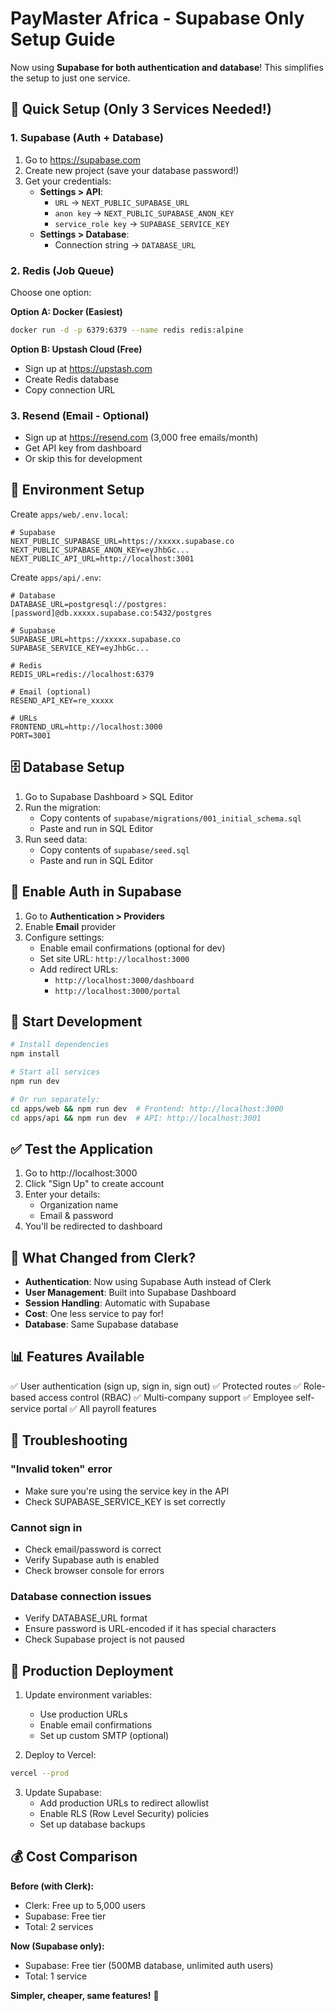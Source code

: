 # PayMaster Africa - Supabase Only Setup Guide

Now using **Supabase for both authentication and database**! This simplifies the setup to just one service.

## 🚀 Quick Setup (Only 3 Services Needed!)

### 1. **Supabase** (Auth + Database)
1. Go to https://supabase.com
2. Create new project (save your database password!)
3. Get your credentials:
   - **Settings > API**:
     - `URL` → `NEXT_PUBLIC_SUPABASE_URL`
     - `anon key` → `NEXT_PUBLIC_SUPABASE_ANON_KEY`
     - `service_role key` → `SUPABASE_SERVICE_KEY`
   - **Settings > Database**:
     - Connection string → `DATABASE_URL`

### 2. **Redis** (Job Queue)
Choose one option:

**Option A: Docker (Easiest)**
```bash
docker run -d -p 6379:6379 --name redis redis:alpine
```

**Option B: Upstash Cloud (Free)**
- Sign up at https://upstash.com
- Create Redis database
- Copy connection URL

### 3. **Resend** (Email - Optional)
- Sign up at https://resend.com (3,000 free emails/month)
- Get API key from dashboard
- Or skip this for development

## 📁 Environment Setup

Create `apps/web/.env.local`:
```env
# Supabase
NEXT_PUBLIC_SUPABASE_URL=https://xxxxx.supabase.co
NEXT_PUBLIC_SUPABASE_ANON_KEY=eyJhbGc...
NEXT_PUBLIC_API_URL=http://localhost:3001
```

Create `apps/api/.env`:
```env
# Database
DATABASE_URL=postgresql://postgres:[password]@db.xxxxx.supabase.co:5432/postgres

# Supabase
SUPABASE_URL=https://xxxxx.supabase.co
SUPABASE_SERVICE_KEY=eyJhbGc...

# Redis
REDIS_URL=redis://localhost:6379

# Email (optional)
RESEND_API_KEY=re_xxxxx

# URLs
FRONTEND_URL=http://localhost:3000
PORT=3001
```

## 🗄️ Database Setup

1. Go to Supabase Dashboard > SQL Editor
2. Run the migration:
   - Copy contents of `supabase/migrations/001_initial_schema.sql`
   - Paste and run in SQL Editor
3. Run seed data:
   - Copy contents of `supabase/seed.sql`
   - Paste and run in SQL Editor

## 🔐 Enable Auth in Supabase

1. Go to **Authentication > Providers**
2. Enable **Email** provider
3. Configure settings:
   - Enable email confirmations (optional for dev)
   - Set site URL: `http://localhost:3000`
   - Add redirect URLs:
     - `http://localhost:3000/dashboard`
     - `http://localhost:3000/portal`

## 🚦 Start Development

```bash
# Install dependencies
npm install

# Start all services
npm run dev

# Or run separately:
cd apps/web && npm run dev  # Frontend: http://localhost:3000
cd apps/api && npm run dev  # API: http://localhost:3001
```

## ✅ Test the Application

1. Go to http://localhost:3000
2. Click "Sign Up" to create account
3. Enter your details:
   - Organization name
   - Email & password
4. You'll be redirected to dashboard

## 🎯 What Changed from Clerk?

- **Authentication**: Now using Supabase Auth instead of Clerk
- **User Management**: Built into Supabase Dashboard
- **Session Handling**: Automatic with Supabase
- **Cost**: One less service to pay for!
- **Database**: Same Supabase database

## 📊 Features Available

✅ User authentication (sign up, sign in, sign out)
✅ Protected routes
✅ Role-based access control (RBAC)
✅ Multi-company support
✅ Employee self-service portal
✅ All payroll features

## 🐛 Troubleshooting

### "Invalid token" error
- Make sure you're using the service key in the API
- Check SUPABASE_SERVICE_KEY is set correctly

### Cannot sign in
- Check email/password is correct
- Verify Supabase auth is enabled
- Check browser console for errors

### Database connection issues
- Verify DATABASE_URL format
- Ensure password is URL-encoded if it has special characters
- Check Supabase project is not paused

## 🚀 Production Deployment

1. Update environment variables:
   - Use production URLs
   - Enable email confirmations
   - Set up custom SMTP (optional)

2. Deploy to Vercel:
```bash
vercel --prod
```

3. Update Supabase:
   - Add production URLs to redirect allowlist
   - Enable RLS (Row Level Security) policies
   - Set up database backups

## 💰 Cost Comparison

**Before (with Clerk):**
- Clerk: Free up to 5,000 users
- Supabase: Free tier
- Total: 2 services

**Now (Supabase only):**
- Supabase: Free tier (500MB database, unlimited auth users)
- Total: 1 service

**Simpler, cheaper, same features!** 🎉